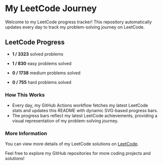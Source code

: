 # My LeetCode Journey

Welcome to my LeetCode progress tracker! This repository automatically updates every day to track my problem-solving journey on LeetCode.

## LeetCode Progress

  - **1 / 3323** solved problems

  - **1 / 830** easy problems solved

  - **0 / 1738** medium problems solved

  - **0 / 755** hard problems solved

### How This Works

- Every day, my GitHub Actions workflow fetches my latest LeetCode stats and updates this README with dynamic SVG-based progress bars.
- The progress bars reflect my latest LeetCode achievements, providing a visual representation of my problem-solving journey.

### More Information

You can view more details of my LeetCode solutions on [LeetCode](https://leetcode.com/GiveMeJob9/).

Feel free to explore my GitHub repositories for more coding projects and solutions!



